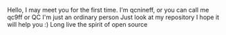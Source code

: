 Hello, I may meet you for the first time. I'm qcnineff, or you can call me qc9ff or QC
I'm just an ordinary person
Just look at my repository
I hope it will help you :)
Long live the spirit of open source
